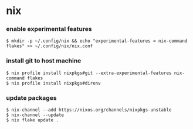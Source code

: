 # nix

### enable experimental features
```shell
$ mkdir -p ~/.config/nix && echo "experimental-features = nix-command flakes" >> ~/.config/nix/nix.conf
```

### install git to host machine
```shell
$ nix profile install nixpkgs#git --extra-experimental-features nix-command flakes
$ nix profile install nixpkgs#direnv
```

### update packages
```shell
$ nix-channel --add https://nixos.org/channels/nixpkgs-unstable
$ nix-channel --update
$ nix flake update .
```


